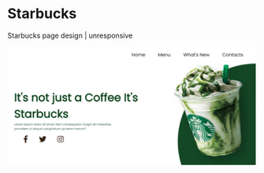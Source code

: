 # Starbucks
Starbucks page design | unresponsive

![alt text](https://github.com/MatheusLagealt/Starbucks/blob/main/Assets/Screenshot.png?raw=true)
